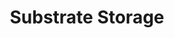---
id: substrate-storage
title: Substrate Storage
sidebar_label: Substrate Storage
description: Learn how storage works in Substrate, and how it is crucial for managing state.
---